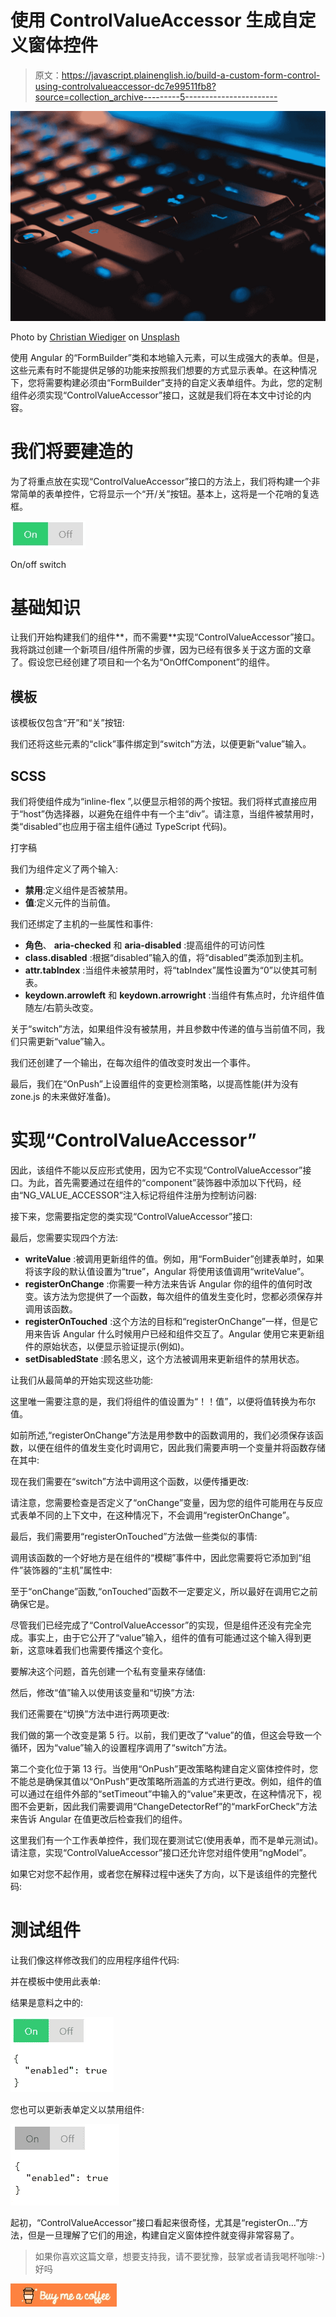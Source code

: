 # 使用 ControlValueAccessor 生成自定义窗体控件

> 原文：<https://javascript.plainenglish.io/build-a-custom-form-control-using-controlvalueaccessor-dc7e99511fb8?source=collection_archive---------5----------------------->

![](img/432f9cd83b1b323877bb50091ba1d9b7.png)

Photo by [Christian Wiediger](https://unsplash.com/@christianw?utm_source=medium&utm_medium=referral) on [Unsplash](https://unsplash.com?utm_source=medium&utm_medium=referral)

使用 Angular 的“FormBuilder”类和本地输入元素，可以生成强大的表单。但是，这些元素有时不能提供足够的功能来按照我们想要的方式显示表单。在这种情况下，您将需要构建必须由“FormBuilder”支持的自定义表单组件。为此，您的定制组件必须实现“ControlValueAccessor”接口，这就是我们将在本文中讨论的内容。

# 我们将要建造的

为了将重点放在实现“ControlValueAccessor”接口的方法上，我们将构建一个非常简单的表单控件，它将显示一个“开/关”按钮。基本上，这将是一个花哨的复选框。

![](img/1205d6f43f124664e8fe950ec63cc072.png)

On/off switch

# 基础知识

让我们开始构建我们的组件**，而不需要**实现“ControlValueAccessor”接口。我将跳过创建一个新项目/组件所需的步骤，因为已经有很多关于这方面的文章了。假设您已经创建了项目和一个名为“OnOffComponent”的组件。

## 模板

该模板仅包含“开”和“关”按钮:

我们还将这些元素的“click”事件绑定到“switch”方法，以便更新“value”输入。

## SCSS

我们将使组件成为“inline-flex ”,以便显示相邻的两个按钮。我们将样式直接应用于“host”伪选择器，以避免在组件中有一个主“div”。请注意，当组件被禁用时，类“disabled”也应用于宿主组件(通过 TypeScript 代码)。

打字稿

我们为组件定义了两个输入:

*   **禁用**:定义组件是否被禁用。
*   **值**:定义元件的当前值。

我们还绑定了主机的一些属性和事件:

*   **角色**、 **aria-checked** 和 **aria-disabled** :提高组件的可访问性
*   **class.disabled** :根据“disabled”输入的值，将“disabled”类添加到主机。
*   **attr.tabIndex** :当组件未被禁用时，将“tabIndex”属性设置为“0”以使其可制表。
*   **keydown.arrowleft** 和 **keydown.arrowright** :当组件有焦点时，允许组件值随左/右箭头改变。

关于“switch”方法，如果组件没有被禁用，并且参数中传递的值与当前值不同，我们只需更新“value”输入。

我们还创建了一个输出，在每次组件的值改变时发出一个事件。

最后，我们在“OnPush”上设置组件的变更检测策略，以提高性能(并为没有 zone.js 的未来做好准备)。

# 实现“ControlValueAccessor”

因此，该组件不能以反应形式使用，因为它不实现“ControlValueAccessor”接口。为此，首先需要通过在组件的“component”装饰器中添加以下代码，经由“NG_VALUE_ACCESSOR”注入标记将组件注册为控制访问器:

接下来，您需要指定您的类实现“ControlValueAccessor”接口:

最后，您需要实现四个方法:

*   **writeValue** :被调用更新组件的值。例如，用“FormBuider”创建表单时，如果将该字段的默认值设置为“true”，Angular 将使用该值调用“writeValue”。
*   **registerOnChange** :你需要一种方法来告诉 Angular 你的组件的值何时改变。该方法为您提供了一个函数，每次组件的值发生变化时，您都必须保存并调用该函数。
*   **registerOnTouched** :这个方法的目标和“registerOnChange”一样，但是它用来告诉 Angular 什么时候用户已经和组件交互了。Angular 使用它来更新组件的原始状态，以便显示验证提示(例如)。
*   **setDisabledState** :顾名思义，这个方法被调用来更新组件的禁用状态。

让我们从最简单的开始实现这些功能:

这里唯一需要注意的是，我们将组件的值设置为“！！值”，以便将值转换为布尔值。

如前所述,“registerOnChange”方法是用参数中的函数调用的，我们必须保存该函数，以便在组件的值发生变化时调用它，因此我们需要声明一个变量并将函数存储在其中:

现在我们需要在“switch”方法中调用这个函数，以便传播更改:

请注意，您需要检查是否定义了“onChange”变量，因为您的组件可能用在与反应式表单不同的上下文中，在这种情况下，不会调用“registerOnChange”。

最后，我们需要用“registerOnTouched”方法做一些类似的事情:

调用该函数的一个好地方是在组件的“模糊”事件中，因此您需要将它添加到“组件”装饰器的“主机”属性中:

至于“onChange”函数,“onTouched”函数不一定要定义，所以最好在调用它之前确保它是。

尽管我们已经完成了“ControlValueAccessor”的实现，但是组件还没有完全完成。事实上，由于它公开了“value”输入，组件的值有可能通过这个输入得到更新，这意味着我们也需要传播这个变化。

要解决这个问题，首先创建一个私有变量来存储值:

然后，修改“值”输入以使用该变量和“切换”方法:

我们还需要在“切换”方法中进行两项更改:

我们做的第一个改变是第 5 行。以前，我们更改了“value”的值，但这会导致一个循环，因为“value”输入的设置程序调用了“switch”方法。

第二个变化位于第 13 行。当使用“OnPush”更改策略构建自定义窗体控件时，您不能总是确保其值以“OnPush”更改策略所涵盖的方式进行更改。例如，组件的值可以通过在组件外部的“setTimeout”中输入的“value”来更改，在这种情况下，视图不会更新，因此我们需要调用“ChangeDetectorRef”的“markForCheck”方法来告诉 Angular 在值更改后检查我们的组件。

这里我们有一个工作表单控件，我们现在要测试它(使用表单，而不是单元测试)。请注意，实现“ControlValueAccessor”接口还允许您对组件使用“ngModel”。

如果它对您不起作用，或者您在解释过程中迷失了方向，以下是该组件的完整代码:

# 测试组件

让我们像这样修改我们的应用程序组件代码:

并在模板中使用此表单:

结果是意料之中的:

![](img/c40d8078b07a33b94aec1b5a3b432ed4.png)

您也可以更新表单定义以禁用组件:

![](img/918157513c299998843dad085e0052e6.png)

起初，“ControlValueAccessor”接口看起来很奇怪，尤其是“registerOn…”方法，但是一旦理解了它们的用途，构建自定义窗体控件就变得非常容易了。

> 如果你喜欢这篇文章，想要支持我，请不要犹豫，鼓掌或者请我喝杯咖啡:-)好吗

[![](img/6d60b235fcc46a4bd696b90e886419ee.png)](https://www.buymeacoffee.com/ssougnez)
